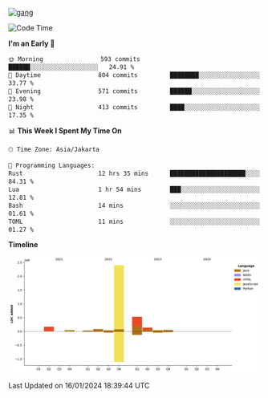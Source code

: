 <!-- [<img src='https://dev.karakun.com/assets/posts/2018-09-16-jc-java-article/3duke_suspects.jpg' alt='java'>](https://github.com/yeahbutstill) -->
[<img src='https://asset-2.tstatic.net/tribunnewswiki/foto/bank/images/Mozart.jpg' alt='gang'>](https://github.com/yeahbutstill)

<!--START_SECTION:waka-->
![Code Time](http://img.shields.io/badge/Code%20Time-2%2C609%20hrs%2049%20mins-blue)

**I'm an Early 🐤** 

```text
🌞 Morning                593 commits         ██████░░░░░░░░░░░░░░░░░░░   24.91 % 
🌆 Daytime                804 commits         ████████░░░░░░░░░░░░░░░░░   33.77 % 
🌃 Evening                571 commits         ██████░░░░░░░░░░░░░░░░░░░   23.98 % 
🌙 Night                  413 commits         ████░░░░░░░░░░░░░░░░░░░░░   17.35 % 
```


📊 **This Week I Spent My Time On** 

```text
🕑︎ Time Zone: Asia/Jakarta

💬 Programming Languages: 
Rust                     12 hrs 35 mins      █████████████████████░░░░   84.31 % 
Lua                      1 hr 54 mins        ███░░░░░░░░░░░░░░░░░░░░░░   12.81 % 
Bash                     14 mins             ░░░░░░░░░░░░░░░░░░░░░░░░░   01.61 % 
TOML                     11 mins             ░░░░░░░░░░░░░░░░░░░░░░░░░   01.27 % 
```

**Timeline**

![Lines of Code chart](https://raw.githubusercontent.com/yeahbutstill/yeahbutstill/main/assets/bar_graph.png)


 Last Updated on 16/01/2024 18:39:44 UTC
<!--END_SECTION:waka-->
